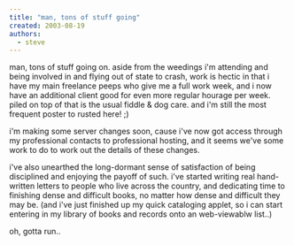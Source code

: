 ```yaml
---
title: "man, tons of stuff going"
created: 2003-08-19
authors:
  - steve
---
```


man, tons of stuff going on. aside from the weedings i'm attending and being involved in and flying out of state to crash, work is hectic in that i have my main freelance peeps who give me a full work week, and i now have an additional client good for even more regular hourage per week. piled on top of that is the usual fiddle & dog care. and i'm still the most frequent poster to rusted here! ;)

i'm making some server changes soon, cause i've now got access through my professional contacts to professional hosting, and it seems we've some work to do to work out the details of these changes.

i've also unearthed the long-dormant sense of satisfaction of being disciplined and enjoying the payoff of such. i've started writing real hand-written letters to people who live across the country, and dedicating time to finishing dense and difficult books, no matter how dense and difficult they may be. (and i've just finished up my quick cataloging applet, so i can start entering in my library of books and records onto an web-viewablw list..)

oh, gotta run..
